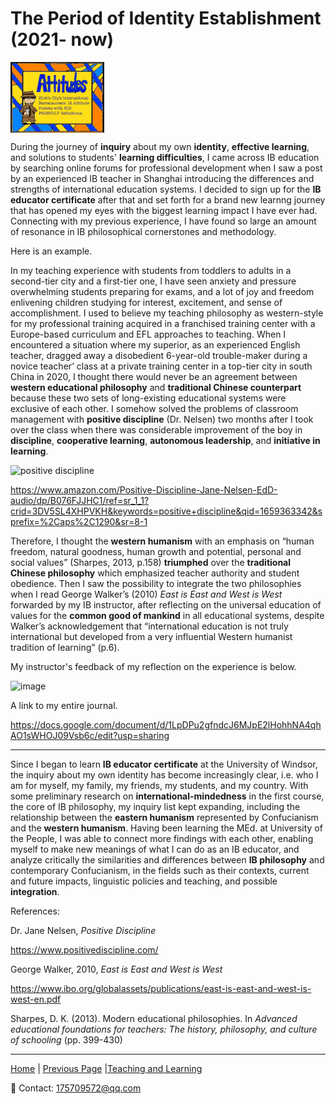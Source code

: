 # The Period of Identity Establishment (2021- now)

<img src="LP.gif" align="center"/>

During the journey of **inquiry** about my own **identity**, **effective learning**, and solutions to students' **learning difficulties**, I came across IB education by searching online forums for professional development when I saw a post by an experienced IB teacher in Shanghai introducing the differences and strengths of international education systems. I decided to sign up for the **IB educator certificate** after that and set forth for a brand new learnng journey that has opened my eyes with the biggest learning impact I have ever had. Connecting with my previous experience, I have found so large an amount of resonance in IB philosophical cornerstones and methodology.

Here is an example.

In my teaching experience with students from toddlers to adults in a second-tier city and a first-tier one, I have seen anxiety and pressure overwhelming students preparing for exams, and a lot of joy and freedom enlivening children studying for interest, excitement, and sense of accomplishment. I used to believe my teaching philosophy as western-style for my professional training acquired in a franchised training center with a Europe-based curriculum and EFL approaches to teaching. When I encountered a situation where my superior, as an experienced English teacher, dragged away a disobedient 6-year-old trouble-maker during a novice teacher’ class at a private training center in a top-tier city in south China in 2020, I thought there would never be an agreement between **western educational philosophy** and **traditional Chinese counterpart** because these two sets of long-existing educational systems were exclusive of each other. I somehow solved the problems of classroom management with **positive discipline** (Dr. Nelsen) two months after I took over the class when there was considerable improvement of the boy in **discipline**, **cooperative learning**, **autonomous leadership**, and **initiative in learning**.

![positive discipline](https://user-images.githubusercontent.com/109213222/182412572-28630914-5e69-4a58-bf04-c8275abe7f61.jpg)

<https://www.amazon.com/Positive-Discipline-Jane-Nelsen-EdD-audio/dp/B076FJJHC1/ref=sr_1_1?crid=3DV5SL4XHPVKH&keywords=positive+discipline&qid=1659363342&sprefix=%2Caps%2C1290&sr=8-1>

Therefore, I thought the **western humanism** with an emphasis on “human freedom, natural goodness, human growth and potential, personal and social values” (Sharpes, 2013, p.158) **triumphed** over the **traditional Chinese philosophy** which emphasized teacher authority and student obedience. Then I saw the possibility to integrate the two philosophies when I read George Walker’s (2010) _East is East and West is West_ forwarded by my IB instructor, after reflecting on the universal education of values for the **common good of mankind** in all educational systems, despite Walker’s acknowledgement that “international education is not truly international but developed from a very influential Western humanist tradition of learning” (p.6).

My instructor's feedback of my reflection on the experience is below.

![image](https://user-images.githubusercontent.com/109213222/180602136-7b599cfb-08e6-457e-b81f-83334067c22e.png)

A link to my entire journal.

<https://docs.google.com/document/d/1LpDPu2gfndcJ6MJpE2lHohhNA4qhAO1sWHOJ09Vsb6c/edit?usp=sharing>

---

Since I began to learn **IB educator certificate** at the University of Windsor, the inquiry about my own identity has become increasingly clear, i.e. who I am for myself, my family, my friends, my students, and my country. With some preliminary research on **international-mindedness** in the first course, the core of IB philosophy, my inquiry list kept expanding, including the relationship between the **eastern humanism** represented by Confucianism and the **western humanism**. Having been learning the MEd. at University of the People, I was able to connect more findings with each other, enabling myself to make new meanings of what I can do as an IB educator, and analyze critically the similarities and differences between **IB philosophy** and contemporary Confucianism, in the fields such as their contexts, current and future impacts, linguistic policies and teaching, and possible **integration**.

References:

Dr. Jane Nelsen, _Positive Discipline_

<https://www.positivediscipline.com/>

George Walker, 2010, _East is East and West is West_

<https://www.ibo.org/globalassets/publications/east-is-east-and-west-is-west-en.pdf>

Sharpes, D. K. (2013). Modern educational philosophies. In _Advanced educational foundations for teachers: The history, philosophy, and culture of schooling_ (pp. 399-430)

---

 [Home](./README.md) | [Previous Page](./philosophyc.md) |[Teaching and Learning](./teachingandlearning1.md)

 📧 Contact:
<175709572@qq.com>